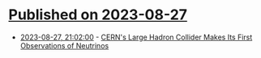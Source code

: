 # [Published on 2023-08-27](index.md)

* [2023-08-27, 21:02:00](https://science.slashdot.org/story/23/08/27/210213/cerns-large-hadron-collider-makes-its-first-observations-of-neutrinos?utm_source=rss1.0mainlinkanon&utm_medium=feed) - [CERN's Large Hadron Collider Makes Its First Observations of Neutrinos](https://science.slashdot.org/story/23/08/27/210213/cerns-large-hadron-collider-makes-its-first-observations-of-neutrinos?utm_source=rss1.0mainlinkanon&utm_medium=feed)
